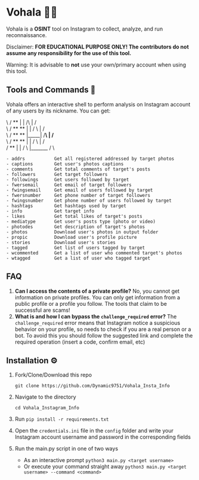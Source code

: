 # Vohala 🔎📸

Vohala is a **OSINT** tool on Instagram to collect, analyze, and run reconnaissance.


Disclaimer: **FOR EDUCATIONAL PURPOSE ONLY! The contributors do not assume any responsibility for the use of this tool.**

Warning: It is advisable to **not** use your own/primary account when using this tool.

## Tools and Commands 🧰

Vohala offers an interactive shell to perform analysis on Instagram account of any users by its nickname. You can get:


\        /     **      |     |     /\     |	           /\
 \      /   **    **   |     |    /  \    |  	      /  \
  \    /   **      **  |_____|   /____\   |	         /____\
   \  /      **  **    |     |  /      \  |	        /      \
    \/         **      |     | /        \ |_______ /        \


```text
- addrs           Get all registered addressed by target photos
- captions        Get user's photos captions
- comments        Get total comments of target's posts
- followers       Get target followers
- followings      Get users followed by target
- fwersemail      Get email of target followers
- fwingsemail     Get email of users followed by target
- fwersnumber     Get phone number of target followers
- fwingsnumber    Get phone number of users followed by target
- hashtags        Get hashtags used by target
- info            Get target info
- likes           Get total likes of target's posts
- mediatype       Get user's posts type (photo or video)
- photodes        Get description of target's photos
- photos          Download user's photos in output folder
- propic          Download user's profile picture
- stories         Download user's stories  
- tagged          Get list of users tagged by target
- wcommented      Get a list of user who commented target's photos
- wtagged         Get a list of user who tagged target
```


## FAQ
1. **Can I access the contents of a private profile?** No, you cannot get information on private profiles. You can only get information from a public profile or a profile you follow. The tools that claim to be successful are scams!
2. **What is and how I can bypass the `challenge_required` error?** The `challenge_required` error means that Instagram notice a suspicious behavior on your profile, so needs to check if you are a real person or a bot. To avoid this you should follow the suggested link and complete the required operation (insert a code, confirm email, etc)


## Installation ⚙️

1. Fork/Clone/Download this repo

    `git clone https://github.com/Dynamic9751/Vohala_Insta_Info`

2. Navigate to the directory

    `cd Vohala_Instagram_Info`
  
3. Run `pip install -r requirements.txt`

4. Open the `credentials.ini` file in the `config` folder and write your Instagram account username and password in the corresponding fields

5. Run the main.py script in one of two ways

    * As an interactive prompt `python3 main.py <target username>`
    * Or execute your command straight away `python3 main.py <target username> --command <command>`
    
